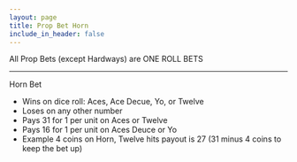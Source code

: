 ```yaml
---
layout: page
title: Prop Bet Horn
include_in_header: false
---
```

All Prop Bets (except Hardways) are ONE ROLL BETS

---

Horn Bet

- Wins on dice roll: Aces, Ace Decue, Yo, or Twelve
- Loses on any other number
- Pays 31 for 1 per unit on Aces or Twelve
- Pays 16 for 1 per unit on Aces Deuce or Yo
- Example 4 coins on Horn, Twelve hits payout is 27 (31 minus 4 coins to keep the bet up)